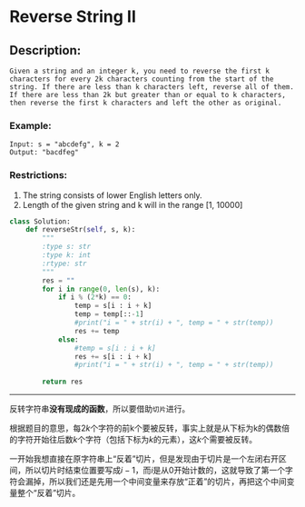 # Reverse String II
## Description:
```
Given a string and an integer k, you need to reverse the first k characters for every 2k characters counting from the start of the string. If there are less than k characters left, reverse all of them. If there are less than 2k but greater than or equal to k characters, then reverse the first k characters and left the other as original.
```
### Example:
```
Input: s = "abcdefg", k = 2
Output: "bacdfeg"
```
### Restrictions:

   1. The string consists of lower English letters only.
   2. Length of the given string and k will in the range [1, 10000]

```python
class Solution:
    def reverseStr(self, s, k):
        """
        :type s: str
        :type k: int
        :rtype: str
        """
        res = ""
        for i in range(0, len(s), k):
            if i % (2*k) == 0:    
                temp = s[i : i + k]
                temp = temp[::-1]
                #print("i = " + str(i) + ", temp = " + str(temp))
                res += temp
            else:
                #temp = s[i : i + k]
                res += s[i : i + k]
                #print("i = " + str(i) + ", temp = " + str(temp))
        
        return res
```
***************************************
反转字符串**没有现成的函数**，所以要借助`切片`进行。

根据题目的意思，每$2k$个字符的前k个要被反转，事实上就是从下标为k的偶数倍的字符开始往后数$k$个字符（包括下标为$k$的元素），这$k$个需要被反转。

一开始我想直接在原字符串上“反着”切片，但是发现由于切片是一个左闭右开区间，所以切片时结束位置要写成$i-1$，而$i$是从$0$开始计数的，这就导致了第一个字符会漏掉，所以我们还是先用一个中间变量来存放“正着”的切片，再把这个中间变量整个“反着”切片。 